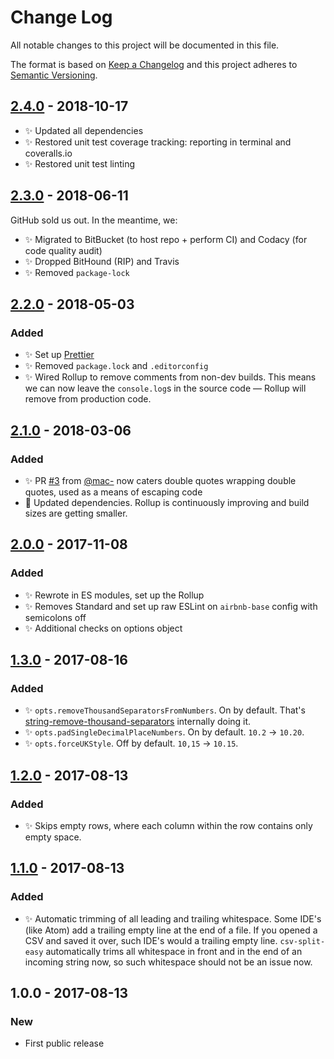 # Change Log

All notable changes to this project will be documented in this file.

The format is based on [Keep a Changelog](http://keepachangelog.com/)
and this project adheres to [Semantic Versioning](http://semver.org/).

## [2.4.0] - 2018-10-17

- ✨ Updated all dependencies
- ✨ Restored unit test coverage tracking: reporting in terminal and coveralls.io
- ✨ Restored unit test linting

## [2.3.0] - 2018-06-11

GitHub sold us out. In the meantime, we:

- ✨ Migrated to BitBucket (to host repo + perform CI) and Codacy (for code quality audit)
- ✨ Dropped BitHound (RIP) and Travis
- ✨ Removed `package-lock`

## [2.2.0] - 2018-05-03

### Added

- ✨ Set up [Prettier](https://prettier.io)
- ✨ Removed `package.lock` and `.editorconfig`
- ✨ Wired Rollup to remove comments from non-dev builds. This means we can now leave the `console.log`s in the source code — Rollup will remove from production code.

## [2.1.0] - 2018-03-06

### Added

- ✨ PR [#3](https://bitbucket.org/codsen/csv-split-easy/pull/3) from [@mac-](https://github.com/mac-) now caters double quotes wrapping double quotes, used as a means of escaping code
- 🔧 Updated dependencies. Rollup is continuously improving and build sizes are getting smaller.

## [2.0.0] - 2017-11-08

### Added

- ✨ Rewrote in ES modules, set up the Rollup
- ✨ Removes Standard and set up raw ESLint on `airbnb-base` config with semicolons off
- ✨ Additional checks on options object

## [1.3.0] - 2017-08-16

### Added

- ✨ `opts.removeThousandSeparatorsFromNumbers`. On by default. That's [string-remove-thousand-separators](https://bitbucket.org/codsen/string-remove-thousand-separators) internally doing it.
- ✨ `opts.padSingleDecimalPlaceNumbers`. On by default. `10.2` → `10.20`.
- ✨ `opts.forceUKStyle`. Off by default. `10,15` → `10.15`.

## [1.2.0] - 2017-08-13

### Added

- ✨ Skips empty rows, where each column within the row contains only empty space.

## [1.1.0] - 2017-08-13

### Added

- ✨ Automatic trimming of all leading and trailing whitespace. Some IDE's (like Atom) add a trailing empty line at the end of a file. If you opened a CSV and saved it over, such IDE's would a trailing empty line. `csv-split-easy` automatically trims all whitespace in front and in the end of an incoming string now, so such whitespace should not be an issue now.

## 1.0.0 - 2017-08-13

### New

- First public release

[1.1.0]: https://bitbucket.org/codsen/csv-split-easy/branches/compare/v1.1.0%0Dv1.0.2#diff
[1.2.0]: https://bitbucket.org/codsen/csv-split-easy/branches/compare/v1.2.0%0Dv1.1.0#diff
[1.3.0]: https://bitbucket.org/codsen/csv-split-easy/branches/compare/v1.3.0%0Dv1.2.1#diff
[2.0.0]: https://bitbucket.org/codsen/csv-split-easy/branches/compare/v2.0.0%0Dv1.3.0#diff
[2.1.0]: https://bitbucket.org/codsen/csv-split-easy/branches/compare/v2.1.0%0Dv2.0.6#diff
[2.2.0]: https://bitbucket.org/codsen/csv-split-easy/branches/compare/v2.2.0%0Dv2.1.0#diff
[2.3.0]: https://bitbucket.org/codsen/csv-split-easy/branches/compare/v2.3.0%0Dv2.2.1#diff
[2.4.0]: https://bitbucket.org/codsen/csv-split-easy/branches/compare/v2.4.0%0Dv2.3.2#diff
